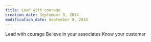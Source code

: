```yaml
---
title: Lead with courage
creation_date: September 9, 2014
modification_date: September 9, 2014
---
```



Lead with courage
Believe in your associates
Know your customer


